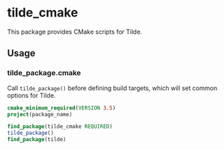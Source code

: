 # tilde_cmake

This package provides CMake scripts for Tilde.

## Usage

### tilde_package.cmake

Call `tilde_package()` before defining build targets, which will set common options for Tilde.

```cmake
cmake_minimum_required(VERSION 3.5)
project(package_name)

find_package(tilde_cmake REQUIRED)
tilde_package()
find_package(tilde)
```
